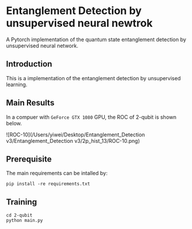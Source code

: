 # Entanglement Detection by unsupervised neural newtrok

A Pytorch implementation of the quantum state entanglement detection by unsupervised neural network.

## Introduction

This is a implementation of the entanglement detection by unsupervised learning. 

## Main Results

In a compuer with `GeForce GTX 1080` GPU, the ROC of 2-qubit is shown below.

![ROC-10](/Users/yiwei/Desktop/Entanglement_Detection v3/Entanglement_Detection v3/2p_hist_13/ROC-10.png)

## Prerequisite

The main requirements can be intalled by:

```
pip install -re requirements.txt
```

## Training

```
cd 2-qubit
python main.py
```


